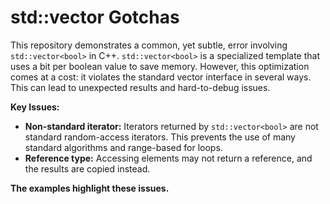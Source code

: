 # std::vector<bool> Gotchas

This repository demonstrates a common, yet subtle, error involving `std::vector<bool>` in C++.  `std::vector<bool>` is a specialized template that uses a bit per boolean value to save memory. However, this optimization comes at a cost: it violates the standard vector interface in several ways. This can lead to unexpected results and hard-to-debug issues.

**Key Issues:**
* **Non-standard iterator:** Iterators returned by `std::vector<bool>` are not standard random-access iterators.  This prevents the use of many standard algorithms and range-based for loops.
* **Reference type:** Accessing elements may not return a reference, and the results are copied instead.

**The examples highlight these issues.**